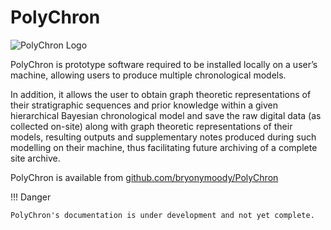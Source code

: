 # PolyChron

<!-- Logo path must be inside docs/, but logo is used in both.  -->
![PolyChron Logo](assets/img/logo.png)

PolyChron is prototype software required to be installed locally on a user’s machine, allowing users to produce multiple chronological models.

In addition, it allows the user to obtain graph theoretic representations of their stratigraphic sequences and prior knowledge within a given hierarchical Bayesian chronological model and save the raw digital data (as collected on-site) along with graph theoretic representations of their models, resulting outputs and supplementary notes produced during such modelling on their machine, thus facilitating future archiving of a complete site archive.

PolyChron is available from [github.com/bryonymoody/PolyChron](https://github.com/bryonymoody/PolyChron)

!!! Danger

    PolyChron's documentation is under development and not yet complete.
